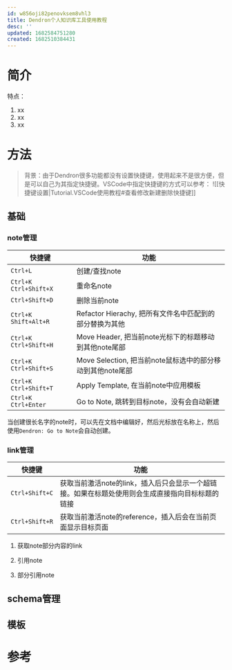 ```yaml
---
id: w856oji82penovksem8vhl3
title: Dendron个人知识库工具使用教程
desc: ''
updated: 1682584751280
created: 1682510384431
---
```


# 简介


特点：
1. xx
2. xx
3. xx


# 方法

>背景：由于Dendron很多功能都没有设置快捷键，使用起来不是很方便，但是可以自己为其指定快捷键。VSCode中指定快捷键的方式可以参考：
![[快捷键设置|Tutorial.VSCode使用教程#查看修改新建删除快捷键]]

## 基础
### note管理

| 快捷键                | 功能                                                       |
| --------------------- | ---------------------------------------------------------- |
| `Ctrl+L`              | 创建/查找note                                              |
| `Ctrl+K Ctrl+Shift+X` | 重命名note                                                 |
| `Ctrl+Shift+D`        | 删除当前note                                               |
| `Ctrl+K Shift+Alt+R`  | Refactor Hierachy, 把所有文件名中匹配到的部分替换为其他    |
| `Ctrl+K Ctrl+Shift+H` | Move Header, 把当前note光标下的标题移动到其他note尾部      |
| `Ctrl+K Ctrl+Shift+S` | Move Selection, 把当前note鼠标选中的部分移动到其他note尾部 |
| `Ctrl+K Ctrl+Shift+T` | Apply Template, 在当前note中应用模板                       |
| `Ctrl+K Ctrl+Enter`   | Go to Note, 跳转到目标note，没有会自动新建                 |

当创建很长名字的note时，可以先在文档中编辑好，然后光标放在名称上，然后使用`Dendron: Go to Note`会自动创建。

### link管理
| 快捷键         | 功能                                                                                             |
| -------------- | ------------------------------------------------------------------------------------------------ |
| `Ctrl+Shift+C` | 获取当前激活note的link，插入后只会显示一个超链接。如果在标题处使用则会生成直接指向目标标题的链接 |
| `Ctrl+Shift+R` | 获取当前激活note的reference，插入后会在当前页面显示目标页面                                      |

1. 获取note部分内容的link

2. 引用note

3. 部分引用note


## schema管理

## 模板

# 参考